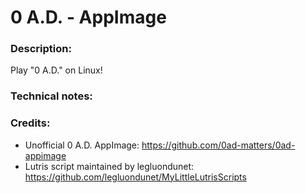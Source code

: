 # 0 A.D. - AppImage
### Description:
Play "0 A.D." on Linux!
### Technical notes:
### Credits:
- Unofficial 0 A.D. AppImage: https://github.com/0ad-matters/0ad-appimage
- Lutris script maintained by legluondunet: https://github.com/legluondunet/MyLittleLutrisScripts
